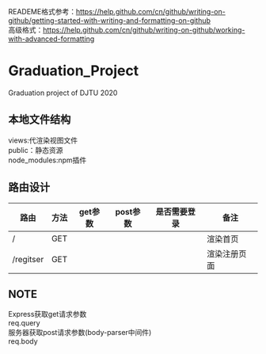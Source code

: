 READEME格式参考：https://help.github.com/cn/github/writing-on-github/getting-started-with-writing-and-formatting-on-github  
高级格式：https://help.github.com/cn/github/writing-on-github/working-with-advanced-formatting  
# Graduation_Project
Graduation project of DJTU 2020

## 本地文件结构
views:代渲染视图文件  
public：静态资源  
node_modules:npm插件  

## 路由设计
| 路由 | 方法 | get参数 | post参数 | 是否需要登录 | 备注 |
| --- | --- | --- | --- | --- | --- |
| / | GET |   |   |   | 渲染首页 |
| /regitser | GET | | | | 渲染注册页面 |
## NOTE
Express获取get请求参数  
req.query  
服务器获取post请求参数(body-parser中间件)  
req.body  
